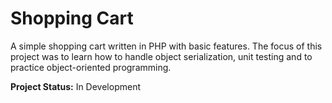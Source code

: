 # Shopping Cart

A simple shopping cart written in PHP with basic features. The focus of this project was to learn how to handle object serialization, unit testing and to practice object-oriented programming.

**Project Status:** In Development
